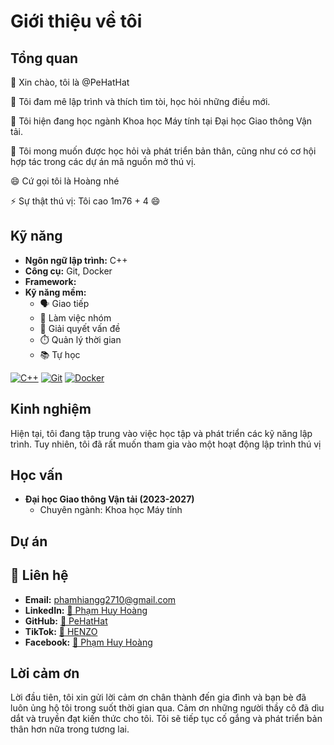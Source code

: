 # Giới thiệu về tôi

## Tổng quan

👋 Xin chào, tôi là @PeHatHat

👀 Tôi đam mê lập trình và thích tìm tòi, học hỏi những điều mới.

🌱 Tôi hiện đang học ngành Khoa học Máy tính tại Đại học Giao thông Vận tải.

💞️ Tôi mong muốn được học hỏi và phát triển bản thân, cũng như có cơ hội hợp tác trong các dự án mã nguồn mở thú vị.

😄 Cứ gọi tôi là Hoàng nhé

⚡ Sự thật thú vị: Tôi cao 1m76 + 4 😄

## Kỹ năng

* **Ngôn ngữ lập trình:** C++
* **Công cụ:** Git, Docker
* **Framework:** 
* **Kỹ năng mềm:**
    *  🗣️ Giao tiếp
    *  🤝 Làm việc nhóm
    *  🎯 Giải quyết vấn đề
    *  ⏱️ Quản lý thời gian
    *  📚 Tự học

[![C++](https://img.shields.io/badge/C%2B%2B-00599C?style=for-the-badge&logo=c%2B%2B&logoColor=white)](https://isocpp.org/)
[![Git](https://img.shields.io/badge/Git-F05032?style=for-the-badge&logo=git&logoColor=white)](https://git-scm.com/)
[![Docker](https://img.shields.io/badge/Docker-2496ED?style=for-the-badge&logo=docker&logoColor=white)](https://www.docker.com/)

## Kinh nghiệm

Hiện tại, tôi đang tập trung vào việc học tập và phát triển các kỹ năng lập trình. Tuy nhiên, tôi đã rất muốn tham gia vào một hoạt động lập trình thú vị

## Học vấn

* **Đại học Giao thông Vận tải (2023-2027)**
    * Chuyên ngành: Khoa học Máy tính

## Dự án

## 🔗 Liên hệ

* **Email:** phamhiangg2710@gmail.com
* **LinkedIn:** [🔗 Phạm Huy Hoàng](https://www.linkedin.com/in/hoang-pham-huy-2809bb30b/)
* **GitHub:** [🔗 PeHatHat](https://github.com/PeHatHat)
* **TikTok:** [🔗 HENZO](https://www.tiktok.com/@henzo.2710)
* **Facebook:** [🔗 Phạm Huy Hoàng](https://www.facebook.com/Hiang.2710)

## Lời cảm ơn

Lời đầu tiên, tôi xin gửi lời cảm ơn chân thành đến gia đình và bạn bè đã luôn ủng hộ tôi trong suốt thời gian qua. Cảm ơn những người thầy cô đã dìu dắt và truyền đạt kiến thức cho tôi. Tôi sẽ tiếp tục cố gắng và phát triển bản thân hơn nữa trong tương lai.

